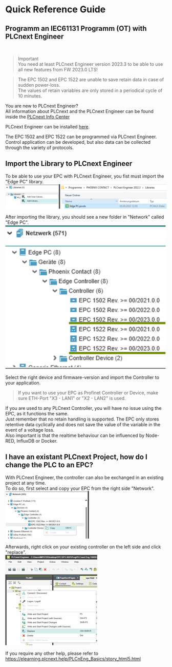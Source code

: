 # Quick Reference Guide<br>

## Programm an IEC61131 Programm (OT) with PLCnext Engineer
<BR>

>Important <br>
You need at least PLCnext Engineer version 2023.3 to be able to  use all new features from FW 2023.0 LTS!

>The EPC 1502 and EPC 1522 are unable to save retain data in case of sudden power-loss. <br> The values of retain variables are only stored in a periodical cycle of 10 minutes.

You are new to PLCnext Engineer? <br>
All information about PLCnext and the PLCnext Engineer can be found inside the [PLCnext Info Center](https://www.plcnext.help/te/Where_to_start/PLCnext_Beginners_Guide.htm) <br>

PLCnext Engineer can be installed [here](https://www.phoenixcontact.com/de-de/produkte/programmier-software-plcnext-engineer-1046008). <br>

The EPC 1502 and EPC 1522 can be programmed via PLCnext Engineer. Control application can be developed, but also data can be collected through the variety of protocols.

## Import the Library to PLCnext Engineer
To be able to use your EPC with PLCnext Engineer, you fist must import the "Edge PC" library. <br>
![Engineer_Import](/FW_2022/images/Engineer_Import.JPG) <br>

After importing the library, you should see a new folder in "Network" called "Edge PC".  <br>
![Engineer_Network](/FW_2023/images/Engineer23_1.jpg) <br>

Select the right device and firmware-version and import the Controller to your application.

> If you want to use your EPC as Profinet Controller or Device, make sure ETH-Port "X3 - LAN1" or "X2 - LAN2" is used.

If you are used to any PLCnext Controller, you will have no issue using the EPC, as it functions the same. <br>
Just remember that no retain handling is supported. The EPC only stores retentive data cyclically and does not save the value of the variable in the event of a voltage loss. <br>
Also important is that the realtime behaviour can be influenced by Node-RED, InfluxDB or Docker. <br>

## I have an existant PLCnext Project, how do I change the PLC to an EPC?

With PLCnext Engineer, the controller can also be exchanged in an existing project at any time. <br>
To do so, first select and copy your EPC from the right side "Network". <br>
![Engineer_Switch1](/FW_2022/images/Engineer_Switch1.JPG) <br>

Afterwards, right click on your existing controller on the left side and click "replace". <br>
![Engineer_Switch2](/FW_2022/images/Engineer_Switch2.JPG) <br>

If you require any other help, please refer to https://elearning.plcnext.help/PLCnEng_Basics/story_html5.html <BR>